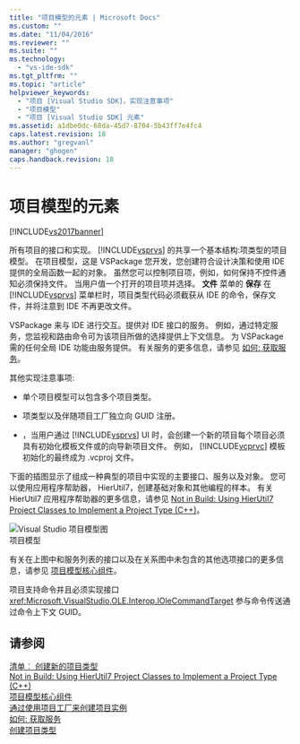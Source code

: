 ```yaml
---
title: "项目模型的元素 | Microsoft Docs"
ms.custom: ""
ms.date: "11/04/2016"
ms.reviewer: ""
ms.suite: ""
ms.technology: 
  - "vs-ide-sdk"
ms.tgt_pltfrm: ""
ms.topic: "article"
helpviewer_keywords: 
  - "项目 [Visual Studio SDK]，实现注意事项"
  - "项目模型"
  - "项目 [Visual Studio SDK] 元素"
ms.assetid: a1dbe0dc-68da-45d7-8704-5b43ff7e4fc4
caps.latest.revision: 18
ms.author: "gregvanl"
manager: "ghogen"
caps.handback.revision: 18
---
```

# 项目模型的元素
[!INCLUDE[vs2017banner](../../code-quality/includes/vs2017banner.md)]

所有项目的接口和实现。 [!INCLUDE[vsprvs](../../code-quality/includes/vsprvs_md.md)] 的共享一个基本结构:项类型的项目模型。  在项目模型，这是 VSPackage 您开发，您创建符合设计决策和使用 IDE 提供的全局函数一起的对象。  虽然您可以控制项目项，例如，如何保持不控件通知必须保持文件。  当用户值一个打开的项目项并选择。 **文件** 菜单的 **保存** 在 [!INCLUDE[vsprvs](../../code-quality/includes/vsprvs_md.md)] 菜单栏时，项目类型代码必须截获从 IDE 的命令，保存文件，并将注意到 IDE 不再更改文件。  
  
 VSPackage 来与 IDE 进行交互。提供对 IDE 接口的服务。  例如，通过特定服务，您监视和路由命令可为该项目所做的选择提供上下文信息。  为 VSPackage 需的任何全局 IDE 功能由服务提供。  有关服务的更多信息，请参见 [如何: 获取服务](../Topic/How%20to:%20Get%20a%20Service.md)。  
  
 其他实现注意事项:  
  
-   单个项目模型可以包含多个项目类型。  
  
-   项类型以及伴随项目工厂独立向 GUID 注册。  
  
-   ，当用户通过 [!INCLUDE[vsprvs](../../code-quality/includes/vsprvs_md.md)] UI 时，会创建一个新的项目每个项目必须具有初始化模板文件或的向导新项目文件。  例如， [!INCLUDE[vcprvc](../../debugger/includes/vcprvc_md.md)] 模板初始化的最终成为 .vcproj 文件。  
  
 下面的插图显示了组成一种典型的项目中实现的主要接口、服务以及对象。  您可以使用应用程序帮助器， HierUtil7，创建基础对象和其他编程的样本。  有关 HierUtil7 应用程序帮助器的更多信息，请参见 [Not in Build: Using HierUtil7 Project Classes to Implement a Project Type \(C\+\+\)](http://msdn.microsoft.com/zh-cn/a5c16a09-94a2-46ef-87b5-35b815e2f346)。  
  
 ![Visual Studio 项目模型图](~/extensibility/internals/media/vsprojectmodel.gif "vsProjectModel")  
项目模型  
  
 有关在上图中和服务列表的接口以及在关系图中未包含的其他选项接口的更多信息，请参见 [项目模型核心组件](../../extensibility/internals/project-model-core-components.md)。  
  
 项目支持命令并且必须实现接口 <xref:Microsoft.VisualStudio.OLE.Interop.IOleCommandTarget> 参与命令传送通过命令上下文 GUID。  
  
## 请参阅  
 [清单︰ 创建新的项目类型](../../extensibility/internals/checklist-creating-new-project-types.md)   
 [Not in Build: Using HierUtil7 Project Classes to Implement a Project Type \(C\+\+\)](http://msdn.microsoft.com/zh-cn/a5c16a09-94a2-46ef-87b5-35b815e2f346)   
 [项目模型核心组件](../../extensibility/internals/project-model-core-components.md)   
 [通过使用项目工厂来创建项目实例](../../extensibility/internals/creating-project-instances-by-using-project-factories.md)   
 [如何: 获取服务](../Topic/How%20to:%20Get%20a%20Service.md)   
 [创建项目类型](../../extensibility/internals/creating-project-types.md)